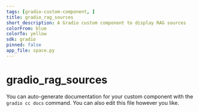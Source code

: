 ```yaml
---
tags: [gradio-custom-component, ]
title: gradio_rag_sources
short_description: A Gradio custom component to display RAG sources
colorFrom: blue
colorTo: yellow
sdk: gradio
pinned: false
app_file: space.py
---
```


# gradio_rag_sources

You can auto-generate documentation for your custom component with the `gradio cc docs` command.
You can also edit this file however you like.
